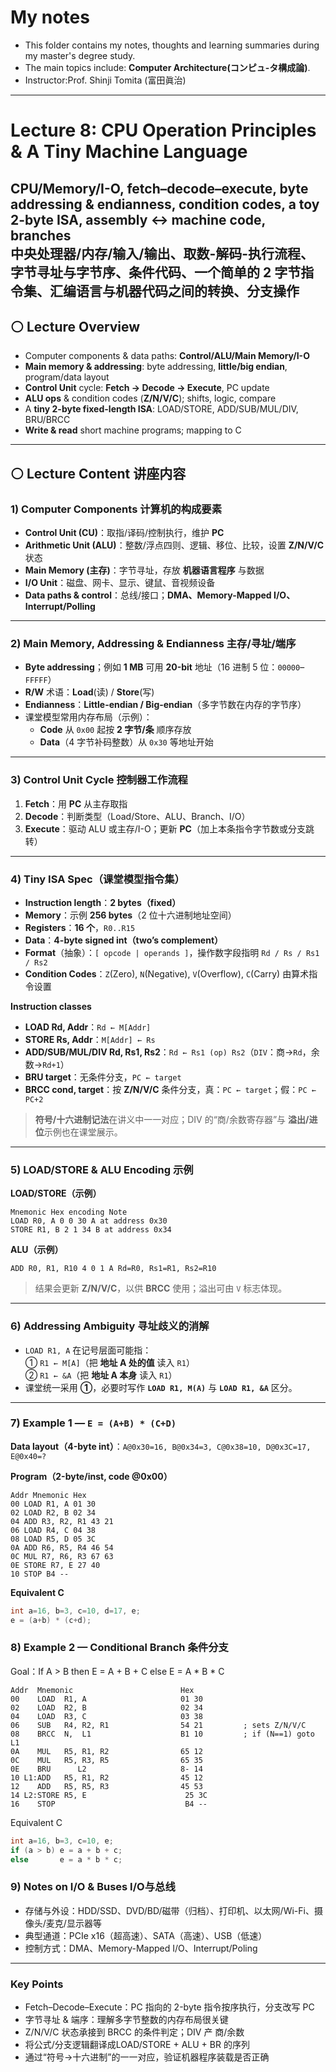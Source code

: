 #  My notes
- This folder contains my notes, thoughts and learning summaries during my master's degree study.
- The main topics include: **Computer Architecture(コンピュ-タ構成論)**.
- Instructor:Prof. Shinji Tomita (富田眞治)  

---
# Lecture 8: CPU Operation Principles & A Tiny Machine Language
CPU/Memory/I-O, fetch–decode–execute, byte addressing & endianness, condition codes, a toy 2-byte ISA, assembly ↔ machine code, branches<br/>
中央处理器/内存/输入/输出、取数-解码-执行流程、字节寻址与字节序、条件代码、一个简单的 2 字节指令集、汇编语言与机器代码之间的转换、分支操作
---

## ⚪ Lecture Overview
- Computer components & data paths: **Control/ALU/Main Memory/I-O**
- **Main memory & addressing**: byte addressing, **little/big endian**, program/data layout
- **Control Unit** cycle: **Fetch → Decode → Execute**, PC update
- **ALU ops** & condition codes (**Z/N/V/C**); shifts, logic, compare
- A **tiny 2-byte fixed-length ISA**: LOAD/STORE, ADD/SUB/MUL/DIV, BRU/BRCC
- **Write & read** short machine programs; mapping to C

---

## ⚪ Lecture Content 讲座内容

### 1) Computer Components 计算机的构成要素
- **Control Unit (CU)**：取指/译码/控制执行，维护 **PC**  
- **Arithmetic Unit (ALU)**：整数/浮点四则、逻辑、移位、比较，设置 **Z/N/V/C** 状态  
- **Main Memory (主存)**：字节寻址，存放 **机器语言程序** 与数据  
- **I/O Unit**：磁盘、网卡、显示、键鼠、音视频设备  
- **Data paths & control**：总线/接口；**DMA、Memory-Mapped I/O、Interrupt/Polling**

---

### 2) Main Memory, Addressing & Endianness 主存/寻址/端序
- **Byte addressing**；例如 **1 MB** 可用 **20-bit** 地址（16 进制 5 位：`00000`–`FFFFF`）  
- **R/W** 术语：**Load**(读) / **Store**(写)  
- **Endianness**：**Little-endian / Big-endian**（多字节数在内存的字节序）  
- 课堂模型常用内存布局（示例）：  
  - **Code** 从 `0x00` 起按 **2 字节/条** 顺序存放  
  - **Data**（4 字节补码整数）从 `0x30` 等地址开始

---

### 3) Control Unit Cycle 控制器工作流程
1. **Fetch**：用 **PC** 从主存取指  
2. **Decode**：判断类型（Load/Store、ALU、Branch、I/O）  
3. **Execute**：驱动 ALU 或主存/I-O；更新 **PC**（加上本条指令字节数或分支跳转）

---

### 4) Tiny ISA Spec（课堂模型指令集）
- **Instruction length**：**2 bytes（fixed）**  
- **Memory**：示例 **256 bytes**（2 位十六进制地址空间）  
- **Registers**：**16 个**，`R0..R15`  
- **Data**：**4-byte signed int（two’s complement）**  
- **Format**（抽象）：`[ opcode | operands ]`，操作数字段指明 `Rd / Rs / Rs1 / Rs2`  
- **Condition Codes**：`Z`(Zero), `N`(Negative), `V`(Overflow), `C`(Carry) 由算术指令设置

**Instruction classes**
- **LOAD Rd, Addr**：`Rd ← M[Addr]`  
- **STORE Rs, Addr**：`M[Addr] ← Rs`  
- **ADD/SUB/MUL/DIV Rd, Rs1, Rs2**：`Rd ← Rs1 (op) Rs2`（`DIV`：商→`Rd`，余数→`Rd+1`）  
- **BRU target**：无条件分支，`PC ← target`  
- **BRCC cond, target**：按 **Z/N/V/C** 条件分支，真：`PC ← target`；假：`PC ← PC+2`

> **符号/十六进制记法**在讲义中一一对应；DIV 的“商/余数寄存器”与 **溢出/进位**示例也在课堂展示。

---

### 5) LOAD/STORE & ALU Encoding 示例
**LOAD/STORE（示例）**

```
Mnemonic Hex encoding Note
LOAD R0, A 0 0 30 A at address 0x30
STORE R1, B 2 1 34 B at address 0x34
```

**ALU（示例）**
```
ADD R0, R1, R10 4 0 1 A Rd=R0, Rs1=R1, Rs2=R10
```
> 结果会更新 **Z/N/V/C**，以供 **BRCC** 使用；溢出可由 `V` 标志体现。

---

### 6) Addressing Ambiguity 寻址歧义的消解
- `LOAD R1, A` 在记号层面可能指：  
  ① `R1 ← M[A]`（把 **地址 A 处的值** 读入 `R1`）  
  ② `R1 ← &A`（把 **地址 A 本身** 读入 `R1`）  
- 课堂统一采用 **①**，必要时写作 **`LOAD R1, M(A)`** 与 **`LOAD R1, &A`** 区分。

---

### 7) Example 1 — `E = (A+B) * (C+D)`
**Data layout（4-byte int）**：`A@0x30=16, B@0x34=3, C@0x38=10, D@0x3C=17, E@0x40=?`

**Program（2-byte/inst, code @0x00）**
```
Addr Mnemonic Hex
00 LOAD R1, A 01 30
02 LOAD R2, B 02 34
04 ADD R3, R2, R1 43 21
06 LOAD R4, C 04 38
08 LOAD R5, D 05 3C
0A ADD R6, R5, R4 46 54
0C MUL R7, R6, R3 67 63
0E STORE R7, E 27 40
10 STOP B4 --
```

**Equivalent C**
```c
int a=16, b=3, c=10, d=17, e;
e = (a+b) * (c+d);
```

### 8) Example 2 — Conditional Branch 条件分支
Goal：If A > B then E = A + B + C else E = A * B * C
```
Addr  Mnemonic                        Hex
00    LOAD  R1, A                     01 30
02    LOAD  R2, B                     02 34
04    LOAD  R3, C                     03 38
06    SUB   R4, R2, R1                54 21         ; sets Z/N/V/C
08    BRCC  N,  L1                    B1 10         ; if (N==1) goto L1
0A    MUL   R5, R1, R2                65 12
0C    MUL   R5, R3, R5                65 35
0E    BRU      L2                     8- 14
10 L1:ADD   R5, R1, R2                45 12
12    ADD   R5, R5, R3                45 53
14 L2:STORE R5, E                      25 3C
16    STOP                             B4 --
```
Equivalent C
```c
int a=16, b=3, c=10, e;
if (a > b) e = a + b + c;
else       e = a * b * c;
```

### 9) Notes on I/O & Buses I/O与总线
- 存储与外设：HDD/SSD、DVD/BD/磁带（归档）、打印机、以太网/Wi-Fi、摄像头/麦克/显示器等
- 典型通道：PCIe x16（超高速）、SATA（高速）、USB（低速）
- 控制方式：DMA、Memory-Mapped I/O、Interrupt/Poling

---
### Key Points
- Fetch–Decode–Execute：PC 指向的 2-byte 指令按序执行，分支改写 PC
- 字节寻址 & 端序：理解多字节整数的内存布局很关键
- Z/N/V/C 状态承接到 BRCC 的条件判定；DIV 产 商/余数
- 将公式/分支逻辑翻译成LOAD/STORE + ALU + BR 的序列
- 通过“符号→十六进制”的一一对应，验证机器程序装载是否正确
